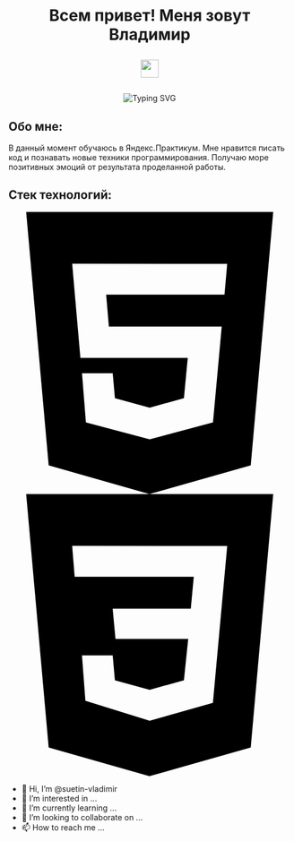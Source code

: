 <h1 align="center">Всем привет! Меня зовут Владимир</a> 

<img src="https://github.com/blackcater/blackcater/raw/main/images/Hi.gif" height="32"/></h1>
<div align="center">
<img src="https://readme-typing-svg.herokuapp.com?font=Fira+Code&size=22&pause=1000&color=%23fff&width=435&lines=%D0%AF+%D0%BD%D0%B0%D1%87%D0%B8%D0%BD%D0%B0%D1%8E%D1%89%D0%B8%D0%B9+frontend+%D1%80%D0%B0%D0%B7%D1%80%D0%B0%D0%B1%D0%BE%D1%82%D1%87%D0%B8%D0%BA." alt="Typing SVG" />
</div>

<h2>Обо мне:</h2>
<p>В данный момент обучаюсь в Яндекс.Практикум. Мне нравится писать код и познавать новые техники программирования. Получаю море позитивных эмоций от результата проделанной работы.</p>

<h2>Стек технологий:</h2>
<svg role="img" viewBox="0 0 24 24" xmlns="http://www.w3.org/2000/svg"><title>HTML5</title><path d="M1.5 0h21l-1.91 21.563L11.977 24l-8.564-2.438L1.5 0zm7.031 9.75l-.232-2.718 10.059.003.23-2.622L5.412 4.41l.698 8.01h9.126l-.326 3.426-2.91.804-2.955-.81-.188-2.11H6.248l.33 4.171L12 19.351l5.379-1.443.744-8.157H8.531z"/></svg>
<svg role="img" viewBox="0 0 24 24" xmlns="http://www.w3.org/2000/svg"><title>CSS3</title><path d="M1.5 0h21l-1.91 21.563L11.977 24l-8.565-2.438L1.5 0zm17.09 4.413L5.41 4.41l.213 2.622 10.125.002-.255 2.716h-6.64l.24 2.573h6.182l-.366 3.523-2.91.804-2.956-.81-.188-2.11h-2.61l.29 3.855L12 19.288l5.373-1.53L18.59 4.414z"/></svg>


- 👋 Hi, I’m @suetin-vladimir
- 👀 I’m interested in ...
- 🌱 I’m currently learning ...
- 💞️ I’m looking to collaborate on ...
- 📫 How to reach me ...

<!---
suetin-vladimir/suetin-vladimir is a ✨ special ✨ repository because its `README.md` (this file) appears on your GitHub profile.
You can click the Preview link to take a look at your changes.
--->
